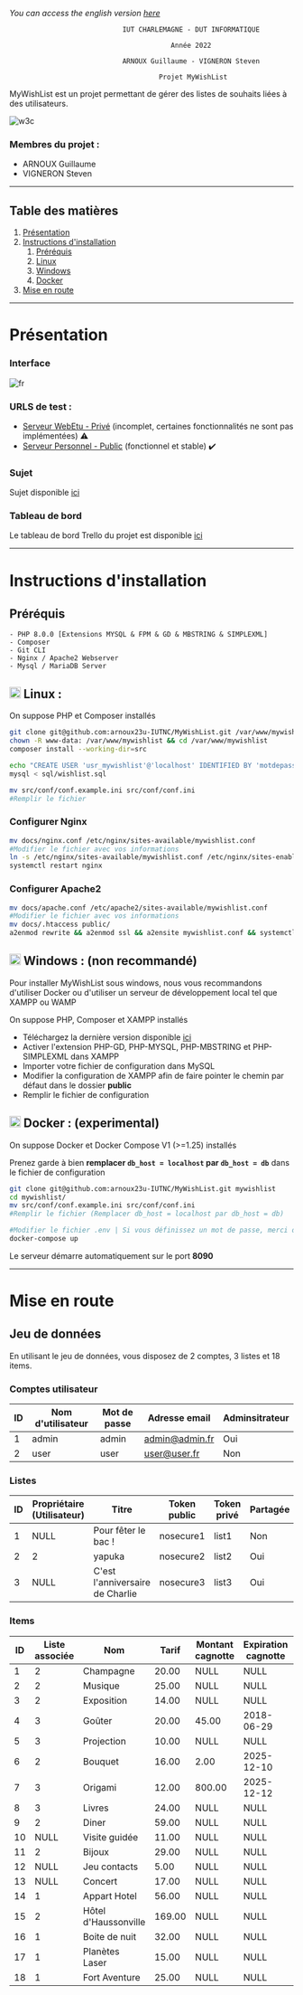 *You can access the english version [here](README-EN.md)*

                                IUT CHARLEMAGNE - DUT INFORMATIQUE

                                            Année 2022

                                ARNOUX Guillaume - VIGNERON Steven

                                         Projet MyWishList

MyWishList est un projet permettant de gérer des listes de souhaits liées à des utilisateurs.

![w3c](https://www.w3.org/Icons/valid-html401)

### Membres du projet :
- ARNOUX Guillaume
- VIGNERON Steven
*****
## Table des matières
1. [Présentation](#presentation)
2. [Instructions d'installation](#instructions)
   1. [Préréquis](#required)
   2. [Linux](#unix)
   3. [Windows](#windows)
   4. [Docker](#docker)
3. [Mise en route](#startup)
*****

<div id="presentation"></div>

# Présentation

### Interface

![fr](https://user-images.githubusercontent.com/37373941/150550353-de4b4164-3722-488b-85f1-c8db39eece11.PNG)

### URLS de test : 
- [Serveur WebEtu - Privé](https://webetu.iutnc.univ-lorraine.fr/www/arnoux23u/mywishlist?lang=fr) (incomplet, certaines fonctionnalités ne sont pas implémentées) ⚠️
- [Serveur Personnel - Public](https://mywishlist.garnx.fr/?lang=fr) (fonctionnel et stable) ✔️

### Sujet
Sujet disponible [ici](docs/wishlist_2018.pdf)

### Tableau de bord
Le tableau de bord Trello du projet est disponible [ici](https://trello.com/b/2Z3HzkIZ/mywishlist)

---

<div id="instructions"></div>

# Instructions d'installation

<div id="required"></div>

## Préréquis

    - PHP 8.0.0 [Extensions MYSQL & FPM & GD & MBSTRING & SIMPLEXML]
    - Composer
    - Git CLI
    - Nginx / Apache2 Webserver
    - Mysql / MariaDB Server

<div id="unix"></div>

## <img height="20px" src="https://cdn-icons-png.flaticon.com/512/6124/6124995.png"> Linux :

On suppose PHP et Composer installés

```sh
git clone git@github.com:arnoux23u-IUTNC/MyWishList.git /var/www/mywishlist
chown -R www-data: /var/www/mywishlist && cd /var/www/mywishlist
composer install --working-dir=src

echo "CREATE USER 'usr_mywishlist'@'localhost' IDENTIFIED BY 'motdepasse';" | mysql
mysql < sql/wishlist.sql

mv src/conf/conf.example.ini src/conf/conf.ini
#Remplir le fichier
```

### Configurer Nginx
```sh
mv docs/nginx.conf /etc/nginx/sites-available/mywishlist.conf
#Modifier le fichier avec vos informations
ln -s /etc/nginx/sites-available/mywishlist.conf /etc/nginx/sites-enabled/mywishlist.conf
systemctl restart nginx
```
### Configurer Apache2
```sh
mv docs/apache.conf /etc/apache2/sites-available/mywishlist.conf
#Modifier le fichier avec vos informations
mv docs/.htaccess public/
a2enmod rewrite && a2enmod ssl && a2ensite mywishlist.conf && systemctl restart apache2
```

<div id="windows"></div>

## <img height="20px" src="https://cdn-icons-png.flaticon.com/512/888/888882.png"> Windows : (non recommandé)

Pour installer MyWishList sous windows, nous vous recommandons d'utiliser Docker ou d'utiliser un serveur de développement local tel que XAMPP ou WAMP

On suppose PHP, Composer et XAMPP installés

- Téléchargez la dernière version disponible [ici](https://github.com/arnoux23u-IUTNC/MyWishList/releases/latest/)
- Activer l'extension PHP-GD, PHP-MYSQL, PHP-MBSTRING et PHP-SIMPLEXML dans XAMPP
- Importer votre fichier de configuration dans MySQL
- Modifier la configuration de XAMPP afin de faire pointer le chemin par défaut dans le dossier **public**
- Remplir le fichier de configuration

<div id="docker"></div>

## <img height="20px" src="https://cdn-icons-png.flaticon.com/512/919/919853.png"> Docker : (experimental)

On suppose Docker et Docker Compose V1 (>=1.25) installés

Prenez garde à bien **remplacer `db_host = localhost` par `db_host = db`** dans le fichier de configuration

```sh
git clone git@github.com:arnoux23u-IUTNC/MyWishList.git mywishlist
cd mywishlist/
mv src/conf/conf.example.ini src/conf/conf.ini
#Remplir le fichier (Remplacer db_host = localhost par db_host = db)

#Modifier le fichier .env | Si vous définissez un mot de passe, merci de le compléter également dans le fichier vu précedemment
docker-compose up
```
Le serveur démarre automatiquement sur le port **8090**

<div id="startup"></div>

---
# Mise en route

## Jeu de données

En utilisant le jeu de données, vous disposez de 2 comptes, 3 listes et 18 items.

### Comptes utilisateur

|ID|Nom d'utilisateur|Mot de passe|Adresse email|Adminsitrateur|
|-----------|-----------|-----------|-----------|-----------|
|1|admin|admin|admin@admin.fr|Oui|
|2|user|user|user@user.fr|Non|

### Listes

|ID|Propriétaire (Utilisateur)|Titre|Token public|Token privé|Partagée|Publique|
|---------|---------|---------|---------|---------|---------|---------|
1|NULL|Pour fêter le bac !|nosecure1|list1|Non|Non|
2|2|yapuka|nosecure2|list2|Oui|Non|
3|NULL|C\'est l\'anniversaire de Charlie|nosecure3|list3|Oui|Oui|

### Items

|ID|Liste associée|Nom|Tarif|Montant cagnotte|Expiration cagnotte|Réservé|
|---------|---------|---------|---------|---------|---------|---------|
1|2|Champagne|20.00|NULL|NULL|Non|
2|2|Musique|25.00|NULL|NULL|Non|
3|2|Exposition|14.00|NULL|NULL|Non|
4|3|Goûter|20.00|45.00|2018-06-29|Non|
5|3|Projection|10.00|NULL|NULL|Non|
6|2|Bouquet|16.00|2.00|2025-12-10|Non|
7|3|Origami|12.00|800.00|2025-12-12|Oui|
8|3|Livres|24.00|NULL|NULL|Oui|
9|2|Diner|59.00|NULL|NULL|Non|
10|NULL|Visite guidée|11.00|NULL|NULL|Non|
11|2|Bijoux|29.00|NULL|NULL|Non|
12|NULL|Jeu contacts|5.00|NULL|NULL|Non|
13|NULL|Concert|17.00|NULL|NULL|Non|
14|1|Appart Hotel|56.00|NULL|NULL|Non|
15|2|Hôtel d\'Haussonville|169.00|NULL|NULL|Non|
16|1|Boite de nuit|32.00|NULL|NULL|Non|
17|1|Planètes Laser|15.00|NULL|NULL|Non|
18|1|Fort Aventure|25.00|NULL|NULL|Non|

